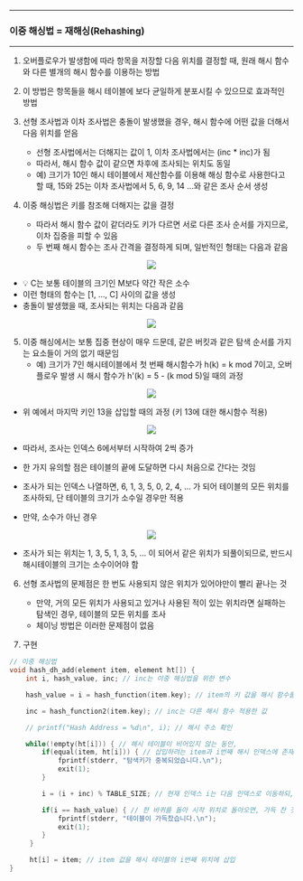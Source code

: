 -----
### 이중 해싱법 = 재해싱(Rehashing)
-----
1. 오버플로우가 발생함에 따라 항목을 저장할 다음 위치를 결정할 때, 원래 해시 함수와 다른 별개의 해시 함수를 이용하는 방법
2. 이 방법은 항목들을 해시 테이블에 보다 균일하게 분포시킬 수 있으므로 효과적인 방법
3. 선형 조사법과 이차 조사법은 충돌이 발생했을 경우, 해시 함수에 어떤 값을 더해서 다음 위치를 얻음
   - 선형 조사법에서는 더해지는 값이 1, 이차 조사법에서는 (inc * inc)가 됨
   - 따라서, 해시 함수 값이 같으면 차후에 조사되는 위치도 동일
   - 예) 크기가 10인 해시 테이블에서 제산함수를 이용해 해싱 함수로 사용한다고 할 때, 15와 25는 이차 조사법에서 5, 6, 9, 14 ...와 같은 조사 순서 생성
  
4. 이중 해싱법은 키를 참조해 더해지는 값을 결정
   - 따라서 해시 함수 값이 같더라도 키가 다르면 서로 다른 조사 순서를 가지므로, 이차 집중을 피할 수 있음
   - 두 번째 해시 함수는 조사 간격을 결정하게 되며, 일반적인 형태는 다음과 같음
<div align="center">
<img src="https://github.com/user-attachments/assets/dc1c2fc8-1e38-4920-be0b-f80746cdb778">
</div>

   - 💡 C는 보통 테이블의 크기인 M보다 약간 작은 소수
   - 이런 형태의 함수는 [1, ..., C] 사이의 값을 생성
   - 충돌이 발생했을 때, 조사되는 위치는 다음과 같음
<div align="center">
<img src="https://github.com/user-attachments/assets/d7c072fe-adc6-4018-9420-1b1836fb7928">
</div>

5. 이중 해싱에서는 보통 집중 현상이 매우 드문데, 같은 버킷과 같은 탐색 순서를 가지는 요소들이 거의 없기 때문임
   - 예) 크기가 7인 해시테이블에서 첫 번째 해시함수가 h(k) = k mod 7이고, 오버 플로우 발생 시 해시 함수가 h'(k) = 5 - (k mod 5)일 때의 과정
<div align="center">
<img src="https://github.com/user-attachments/assets/4da122f8-f7a0-4a7b-aeb0-cc89c250ffe8">
</div>

   - 위 예에서 마지막 키인 13을 삽입할 때의 과정 (키 13에 대한 해시함수 적용)
<div align="center">
<img src="https://github.com/user-attachments/assets/80fc4d55-f4ca-4a0a-94f9-37f8f638fc54">
</div>

   - 따라서, 조사는 인덱스 6에서부터 시작하여 2씩 증가
   - 한 가지 유의할 점은 테이블의 끝에 도달하면 다시 처음으로 간다는 것임
   - 조사가 되는 인덱스 나열하면, 6, 1, 3, 5, 0, 2, 4, ... 가 되어 테이블의 모든 위치를 조사하되, 단 테이블의 크기가 소수일 경우만 적용

   - 만약, 소수가 아닌 경우
<div align="center">
<img src="https://github.com/user-attachments/assets/58100893-2b6b-4780-8d14-df401a5149e5">
</div>

   - 조사가 되는 위치는 1, 3, 5, 1, 3, 5, ... 이 되어서 같은 위치가 되풀이되므로, 반드시 해시테이블의 크기는 소수이어야 함

6. 선형 조사법의 문제점은 한 번도 사용되지 않은 위치가 있어야만이 빨리 끝나는 것
   - 만약, 거의 모든 위치가 사용되고 있거나 사용된 적이 있는 위치라면 실패하는 탐색인 경우, 테이블의 모든 위치를 조사
   - 체이닝 방법은 이러한 문제점이 없음
  
7. 구현
```c
// 이중 해싱법
void hash_dh_add(element item, element ht[]) {
    int i, hash_value, inc; // inc는 이중 해싱법을 위한 변수

    hash_value = i = hash_function(item.key); // item의 키 값을 해시 함수를 적용하면, 해시 인덱스가 나오므로 이 값을 현재 위치인 i와 Hash Value에 저장

    inc = hash_function2(item.key); // inc는 다른 해시 함수 적용한 값

    // printf("Hash Address = %d\n", i); // 해시 주소 확인

    while(!empty(ht[i])) { // 해시 테이블이 비어있지 않는 동안,
        if(equal(item, ht[i])) { // 삽입하려는 item과 i번째 해시 인덱스에 존재하는 값이 같으면 중복된 값
            fprintf(stderr, "탐색키가 중복되었습니다.\n");
            exit(1);
        }    

        i = (i + inc) % TABLE_SIZE; // 현재 인덱스 i는 다음 인덱스로 이동하되, 다른 해시 함수를 적용한 값 inc과 합으로 구성

        if(i == hash_value) { // 한 바퀴를 돌아 시작 위치로 돌아오면, 가득 찬 것 의미
            fprintf(stderr, "테이블이 가득찼습니다.\n");
            exit(1);
        }
     }

     ht[i] = item; // item 값을 해시 테이블의 i번째 위치에 삽입
}
```


